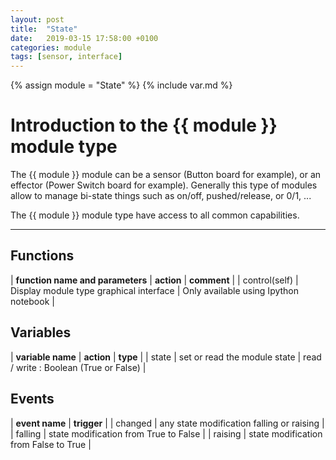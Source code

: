 ```yaml
---
layout: post
title:  "State"
date:   2019-03-15 17:58:00 +0100
categories: module
tags: [sensor, interface]
---
```

{% assign module = "State" %}
{% include var.md %}

# Introduction to the {{ module }} module type

The {{ module }} module can be a sensor (Button board for example), or an effector (Power Switch board for example). Generally this type of modules allow to manage bi-state things such as on/off, pushed/release, or 0/1, ...

The {{ module }} module type have access to all common capabilities.

----

## Functions

| **function name and parameters** | **action** | **comment** |
| control(self) | Display module type graphical interface | Only available using Ipython notebook |

## Variables

| **variable name** | **action** | **type** |
| state | set or read the module state | read / write : Boolean (True or False) |

## Events

| **event name** | **trigger** |
| changed | any state modification falling or raising |
| falling | state modification from True to False |
| raising | state modification from False to True |
